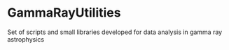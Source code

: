 # GammaRayUtilities
Set of scripts and small libraries developed for data analysis in gamma ray astrophysics
